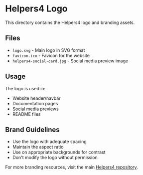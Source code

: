 # Helpers4 Logo

This directory contains the Helpers4 logo and branding assets.

## Files

- `logo.svg` - Main logo in SVG format
- `favicon.ico` - Favicon for the website
- `helpers4-social-card.jpg` - Social media preview image

## Usage

The logo is used in:
- Website header/navbar
- Documentation pages
- Social media previews
- README files

## Brand Guidelines

- Use the logo with adequate spacing
- Maintain the aspect ratio
- Use on appropriate backgrounds for contrast
- Don't modify the logo without permission

For more branding resources, visit the main [Helpers4 repository](https://github.com/helpers4/helpers4).
